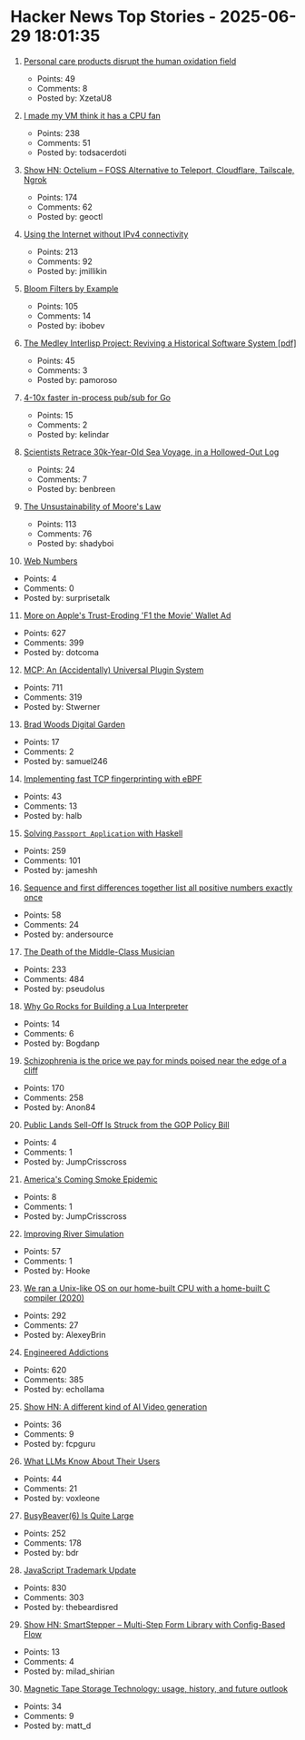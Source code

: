 # Hacker News Top Stories - 2025-06-29 18:01:35

1. [Personal care products disrupt the human oxidation field](https://www.science.org/doi/10.1126/sciadv.ads7908)
   - Points: 49
   - Comments: 8
   - Posted by: XzetaU8

2. [I made my VM think it has a CPU fan](https://wbenny.github.io/2025/06/29/i-made-my-vm-think-it-has-a-cpu-fan.html)
   - Points: 238
   - Comments: 51
   - Posted by: todsacerdoti

3. [Show HN: Octelium – FOSS Alternative to Teleport, Cloudflare, Tailscale, Ngrok](https://github.com/octelium/octelium)
   - Points: 174
   - Comments: 62
   - Posted by: geoctl

4. [Using the Internet without IPv4 connectivity](https://jamesmcm.github.io/blog/no-ipv4/)
   - Points: 213
   - Comments: 92
   - Posted by: jmillikin

5. [Bloom Filters by Example](https://llimllib.github.io/bloomfilter-tutorial/)
   - Points: 105
   - Comments: 14
   - Posted by: ibobev

6. [The Medley Interlisp Project: Reviving a Historical Software System [pdf]](https://interlisp.org/documentation/young-ccece2025.pdf)
   - Points: 45
   - Comments: 3
   - Posted by: pamoroso

7. [4-10x faster in-process pub/sub for Go](https://github.com/kelindar/event)
   - Points: 15
   - Comments: 2
   - Posted by: kelindar

8. [Scientists Retrace 30k-Year-Old Sea Voyage, in a Hollowed-Out Log](https://www.nytimes.com/2025/06/25/science/anthropology-ocean-migration-japan.html)
   - Points: 24
   - Comments: 7
   - Posted by: benbreen

9. [The Unsustainability of Moore's Law](https://bzolang.blog/p/the-unsustainability-of-moores-law)
   - Points: 113
   - Comments: 76
   - Posted by: shadyboi

10. [Web Numbers](https://ar.al/2025/06/25/web-numbers/)
   - Points: 4
   - Comments: 0
   - Posted by: surprisetalk

11. [More on Apple's Trust-Eroding 'F1 the Movie' Wallet Ad](https://daringfireball.net/2025/06/more_on_apples_trust-eroding_f1_the_movie_wallet_ad)
   - Points: 627
   - Comments: 399
   - Posted by: dotcoma

12. [MCP: An (Accidentally) Universal Plugin System](https://worksonmymachine.substack.com/p/mcp-an-accidentally-universal-plugin)
   - Points: 711
   - Comments: 319
   - Posted by: Stwerner

13. [Brad Woods Digital Garden](https://garden.bradwoods.io)
   - Points: 17
   - Comments: 2
   - Posted by: samuel246

14. [Implementing fast TCP fingerprinting with eBPF](https://halb.it/posts/ebpf-fingerprinting-1/)
   - Points: 43
   - Comments: 13
   - Posted by: halb

15. [Solving `Passport Application` with Haskell](https://jameshaydon.github.io/passport/)
   - Points: 259
   - Comments: 101
   - Posted by: jameshh

16. [Sequence and first differences together list all positive numbers exactly once](https://oeis.org/A005228)
   - Points: 58
   - Comments: 24
   - Posted by: andersource

17. [The Death of the Middle-Class Musician](https://thewalrus.ca/the-death-of-the-middle-class-musician/)
   - Points: 233
   - Comments: 484
   - Posted by: pseudolus

18. [Why Go Rocks for Building a Lua Interpreter](https://www.zombiezen.com/blog/2025/06/why-go-rocks-for-building-lua-interpreter/)
   - Points: 14
   - Comments: 6
   - Posted by: Bogdanp

19. [Schizophrenia is the price we pay for minds poised near the edge of a cliff](https://www.psychiatrymargins.com/p/schizophrenia-is-the-price-we-pay)
   - Points: 170
   - Comments: 258
   - Posted by: Anon84

20. [Public Lands Sell-Off Is Struck from the GOP Policy Bill](https://www.nytimes.com/2025/06/28/climate/public-lands-sell-off-dropped-mike-lee.html)
   - Points: 4
   - Comments: 1
   - Posted by: JumpCrisscross

21. [America's Coming Smoke Epidemic](https://www.theatlantic.com/science/archive/2025/06/wildfire-smoke-epidemic/683343/)
   - Points: 8
   - Comments: 1
   - Posted by: JumpCrisscross

22. [Improving River Simulation](https://undiscoveredworlds.blogspot.com/2025/04/improving-river-simulation.html)
   - Points: 57
   - Comments: 1
   - Posted by: Hooke

23. [We ran a Unix-like OS on our home-built CPU with a home-built C compiler (2020)](https://fuel.edby.coffee/posts/how-we-ported-xv6-os-to-a-home-built-cpu-with-a-home-built-c-compiler/)
   - Points: 292
   - Comments: 27
   - Posted by: AlexeyBrin

24. [Engineered Addictions](https://masonyarbrough.substack.com/p/engineered-addictions)
   - Points: 620
   - Comments: 385
   - Posted by: echollama

25. [Show HN: A different kind of AI Video generation](undefined)
   - Points: 36
   - Comments: 9
   - Posted by: fcpguru

26. [What LLMs Know About Their Users](https://www.schneier.com/)
   - Points: 44
   - Comments: 21
   - Posted by: voxleone

27. [BusyBeaver(6) Is Quite Large](https://scottaaronson.blog/?p=8972)
   - Points: 252
   - Comments: 178
   - Posted by: bdr

28. [JavaScript Trademark Update](https://deno.com/blog/deno-v-oracle4)
   - Points: 830
   - Comments: 303
   - Posted by: thebeardisred

29. [Show HN: SmartStepper – Multi-Step Form Library with Config-Based Flow](https://github.com/Miladxsar23/smartstepper)
   - Points: 13
   - Comments: 4
   - Posted by: milad_shirian

30. [Magnetic Tape Storage Technology: usage, history, and future outlook](https://dl.acm.org/doi/10.1145/3708997)
   - Points: 34
   - Comments: 9
   - Posted by: matt_d


